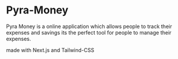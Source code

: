 # Pyra-Money

Pyra Money is a online application which allows people to track their expenses and savings its the perfect tool for people to manage their expenses.

made with Next.js and Tailwind-CSS
